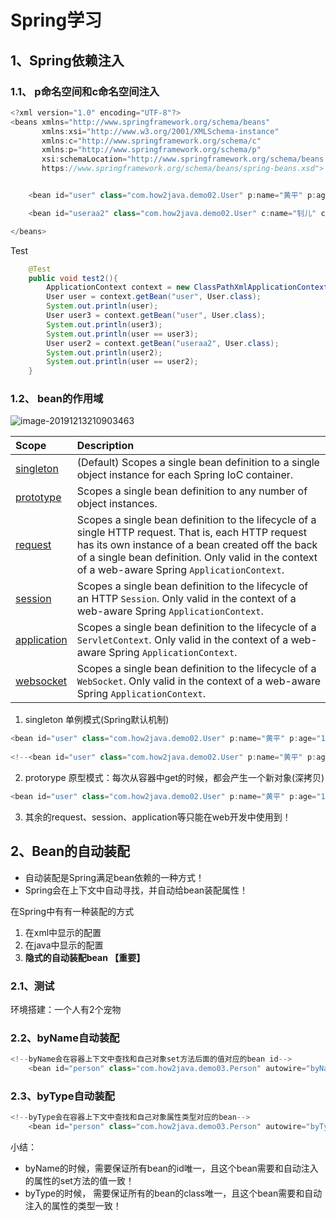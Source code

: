 # Spring学习

## 1、Spring依赖注入

### 1.1、 p命名空间和c命名空间注入

```java
<?xml version="1.0" encoding="UTF-8"?>
<beans xmlns="http://www.springframework.org/schema/beans"
       xmlns:xsi="http://www.w3.org/2001/XMLSchema-instance"
       xmlns:c="http://www.springframework.org/schema/c"
       xmlns:p="http://www.springframework.org/schema/p"
       xsi:schemaLocation="http://www.springframework.org/schema/beans
       https://www.springframework.org/schema/beans/spring-beans.xsd">


    <bean id="user" class="com.how2java.demo02.User" p:name="黄平" p:age="18" />

    <bean id="useraa2" class="com.how2java.demo02.User" c:name="钊儿" c:age="14" />

</beans>
```



Test

```java
    @Test
    public void test2(){
        ApplicationContext context = new ClassPathXmlApplicationContext("userBean.xml");
        User user = context.getBean("user", User.class);
        System.out.println(user);
        User user3 = context.getBean("user", User.class);
        System.out.println(user3);
        System.out.println(user == user3);
        User user2 = context.getBean("useraa2", User.class);
        System.out.println(user2);
        System.out.println(user == user2);
    }
```

### 1.2、 bean的作用域

<img src="C:\Users\HP\AppData\Roaming\Typora\typora-user-images\image-20191213210903463.png" alt="image-20191213210903463"  />

| Scope                                                        | Description                                                  |
| :----------------------------------------------------------- | :----------------------------------------------------------- |
| [singleton](https://docs.spring.io/spring/docs/5.2.2.RELEASE/spring-framework-reference/core.html#beans-factory-scopes-singleton) | (Default) Scopes a single bean definition to a single object instance for each Spring IoC container. |
| [prototype](https://docs.spring.io/spring/docs/5.2.2.RELEASE/spring-framework-reference/core.html#beans-factory-scopes-prototype) | Scopes a single bean definition to any number of object instances. |
| [request](https://docs.spring.io/spring/docs/5.2.2.RELEASE/spring-framework-reference/core.html#beans-factory-scopes-request) | Scopes a single bean definition to the lifecycle of a single HTTP request. That is, each HTTP request has its own instance of a bean created off the back of a single bean definition. Only valid in the context of a web-aware Spring `ApplicationContext`. |
| [session](https://docs.spring.io/spring/docs/5.2.2.RELEASE/spring-framework-reference/core.html#beans-factory-scopes-session) | Scopes a single bean definition to the lifecycle of an HTTP `Session`. Only valid in the context of a web-aware Spring `ApplicationContext`. |
| [application](https://docs.spring.io/spring/docs/5.2.2.RELEASE/spring-framework-reference/core.html#beans-factory-scopes-application) | Scopes a single bean definition to the lifecycle of a `ServletContext`. Only valid in the context of a web-aware Spring `ApplicationContext`. |
| [websocket](https://docs.spring.io/spring/docs/5.2.2.RELEASE/spring-framework-reference/web.html#websocket-stomp-websocket-scope) | Scopes a single bean definition to the lifecycle of a `WebSocket`. Only valid in the context of a web-aware Spring `ApplicationContext`. |

1. singleton 单例模式(Spring默认机制)

```java
<bean id="user" class="com.how2java.demo02.User" p:name="黄平" p:age="18" />
    
<!--<bean id="user" class="com.how2java.demo02.User" p:name="黄平" p:age="18" scope="singleton" />-->
```

2. protorype 原型模式：每次从容器中get的时候，都会产生一个新对象(深拷贝)

```java
<bean id="user" class="com.how2java.demo02.User" p:name="黄平" p:age="18" scope="prototype"/>
```

3. 其余的request、session、application等只能在web开发中使用到！

## 2、Bean的自动装配

- 自动装配是Spring满足bean依赖的一种方式！
- Spring会在上下文中自动寻找，并自动给bean装配属性！

在Spring中有有一种装配的方式

1. 在xml中显示的配置
2. 在java中显示的配置
3. **隐式的自动装配bean 【重要】**

### 2.1、测试

环境搭建：一个人有2个宠物

### 2.2、byName自动装配

``` java
<!--byName会在容器上下文中查找和自己对象set方法后面的值对应的bean id-->
    <bean id="person" class="com.how2java.demo03.Person" autowire="byName" p:name="宋江" />
```

### 2.3、byType自动装配

``` java
<!--byType会在容器上下文中查找和自己对象属性类型对应的bean-->
    <bean id="person" class="com.how2java.demo03.Person" autowire="byType" p:name="宋江" />
```

小结：

- byName的时候，需要保证所有bean的id唯一，且这个bean需要和自动注入的属性的set方法的值一致！
- byType的时候， 需要保证所有的bean的class唯一，且这个bean需要和自动注入的属性的类型一致！